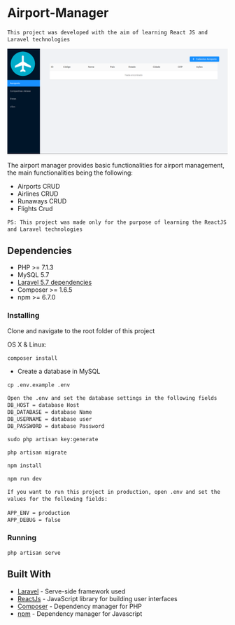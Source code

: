 # Airport-Manager
```
This project was developed with the aim of learning React JS and Laravel technologies
```
![Airport Manager](screenshot.png)

The airport manager provides basic functionalities for airport management, the main functionalities being the following:

- Airports CRUD
- Airlines CRUD
- Runaways CRUD
- Flights Crud

```
PS: This project was made only for the purpose of learning the ReactJS and Laravel technologies
```
## Dependencies

- PHP >= 7.1.3
- MySQL 5.7 
- [Laravel 5.7 dependencies](https://laravel.com/docs/5.7/installation)
- Composer >= 1.6.5
- npm >= 6.7.0

### Installing
 
Clone and navigate to the root folder of this project

OS X & Linux:

```
composer install
```
* Create a database in MySQL
```
cp .env.example .env
```
```
Open the .env and set the database settings in the following fields
DB_HOST = database Host
DB_DATABASE = database Name
DB_USERNAME = database user
DB_PASSWORD = database Password
```
```
sudo php artisan key:generate
```
```
php artisan migrate
```
```
npm install
```
```
npm run dev
```
```
If you want to run this project in production, open .env and set the values for the following fields:

APP_ENV = production
APP_DEBUG = false 
``` 

### Running

```
php artisan serve
```

## Built With

* [Laravel](https://laravel.com/) - Serve-side framework used
* [ReactJs](https://reactjs.org/) - JavaScript library for building user interfaces
* [Composer](https://getcomposer.org/) - Dependency manager for PHP
* [npm](https://www.npmjs.com/) - Dependency manager for Javascript
